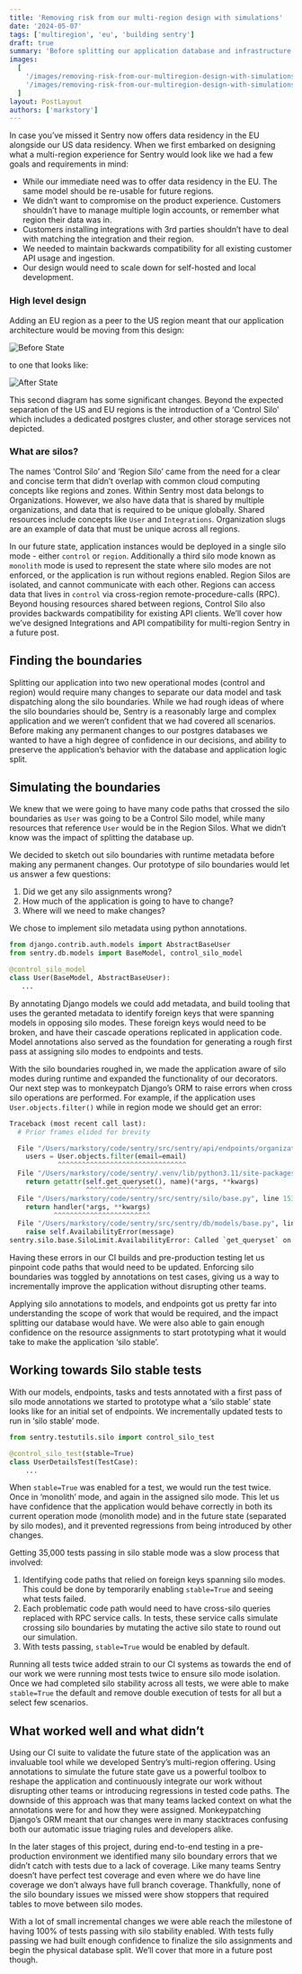 ```yaml
---
title: 'Removing risk from our multi-region design with simulations'
date: '2024-05-07'
tags: ['multiregion', 'eu', 'building sentry']
draft: true
summary: 'Before splitting our application database and infrastructure up, we wanted to have confidence in where the boundaries would be.'
images:
  [
    '/images/removing-risk-from-our-multiregion-design-with-simulations/before-state.png',
    '/images/removing-risk-from-our-multiregion-design-with-simulations/after-state.png',
  ]
layout: PostLayout
authors: ['markstory']
---
```


In case you’ve missed it Sentry now offers data residency in the EU alongside our US data residency. When we first embarked on designing what a multi-region experience for Sentry would look like we had a few goals and requirements in mind:

- While our immediate need was to offer data residency in the EU. The same model should be re-usable for future regions.
- We didn’t want to compromise on the product experience. Customers shouldn’t have to manage multiple login accounts, or remember what region their data was in.
- Customers installing integrations with 3rd parties shouldn’t have to deal with matching the integration and their region.
- We needed to maintain backwards compatibility for all existing customer API usage and ingestion.
- Our design would need to scale down for self-hosted and local development.

### High level design

Adding an EU region as a peer to the US region meant that our application architecture would be moving from this design:

![Before State](/images/removing-risk-from-our-multiregion-design-with-simulations/before-state.png)

to one that looks like:

![After State](/images/removing-risk-from-our-multiregion-design-with-simulations/after-state.png)

This second diagram has some significant changes. Beyond the expected separation of the US and EU regions is the introduction of a ‘Control Silo’ which includes a dedicated postgres cluster, and other storage services not depicted.

### What are silos?

The names ‘Control Silo’ and ‘Region Silo’ came from the need for a clear and concise term that didn’t overlap with common cloud computing concepts like regions and zones. Within Sentry most data belongs to Organizations. However, we also have data that is shared by multiple organizations, and data that is required to be unique globally. Shared resources include concepts like `User` and `Integrations`. Organization slugs are an example of data that must be unique across all regions.

In our future state, application instances would be deployed in a single silo mode - either `control` or `region`. Additionally a third silo mode known as `monolith` mode is used to represent the state where silo modes are not enforced, or the application is run without regions enabled. Region Silos are isolated, and cannot communicate with each other. Regions can access data that lives in `control` via cross-region remote-procedure-calls (RPC). Beyond housing resources shared between regions, Control Silo also provides backwards compatibility for existing API clients. We’ll cover how we’ve designed Integrations and API compatibility for multi-region Sentry in a future post.

## Finding the boundaries

Splitting our application into two new operational modes (control and region) would require many changes to separate our data model and task dispatching along the silo boundaries. While we had rough ideas of where the silo boundaries should be, Sentry is a reasonably large and complex application and we weren’t confident that we had covered all scenarios. Before making any permanent changes to our postgres databases we wanted to have a high degree of confidence in our decisions, and ability to preserve the application’s behavior with the database and application logic split.

## Simulating the boundaries

We knew that we were going to have many code paths that crossed the silo boundaries as `User` was going to be a Control Silo model, while many resources that reference `User` would be in the Region Silos. What we didn’t know was the impact of splitting the database up.

We decided to sketch out silo boundaries with runtime metadata before making any permanent changes. Our prototype of silo boundaries would let us answer a few questions:

1. Did we get any silo assignments wrong?
2. How much of the application is going to have to change?
3. Where will we need to make changes?

We chose to implement silo metadata using python annotations.

```python
from django.contrib.auth.models import AbstractBaseUser
from sentry.db.models import BaseModel, control_silo_model

@control_silo_model
class User(BaseModel, AbstractBaseUser):
   ...
```

By annotating Django models we could add metadata, and build tooling that uses the geranted metadata to identify foreign keys that were spanning models in opposing silo modes. These foreign keys would need to be broken, and have their cascade operations replicated in application code. Model annotations also served as the foundation for generating a rough first pass at assigning silo modes to endpoints and tests.

With the silo boundaries roughed in, we made the application aware of silo modes during runtime and expanded the functionality of our decorators. Our next step was to monkeypatch Django’s ORM to raise errors when cross silo operations are performed. For example, if the application uses `User.objects.filter()` while in region mode we should get an error:

```python
Traceback (most recent call last):
  # Prior frames elided for brevity

  File "/Users/markstory/code/sentry/src/sentry/api/endpoints/organization_member/index.py", line 119, in validate_email
    users = User.objects.filter(email=email)
            ^^^^^^^^^^^^^^^^^^^^^^^^^^^^^^^^
  File "/Users/markstory/code/sentry/.venv/lib/python3.11/site-packages/django/db/models/manager.py", line 87, in manager_method
    return getattr(self.get_queryset(), name)(*args, **kwargs)
                   ^^^^^^^^^^^^^^^^^^^
  File "/Users/markstory/code/sentry/src/sentry/silo/base.py", line 153, in override
    return handler(*args, **kwargs)
           ^^^^^^^^^^^^^^^^^^^^^^^^
  File "/Users/markstory/code/sentry/src/sentry/db/models/base.py", line 409, in handle
    raise self.AvailabilityError(message)
sentry.silo.base.SiloLimit.AvailabilityError: Called `get_queryset` on server in REGION mode. The model is available only in: MONOLITH, CONTROL
```

Having these errors in our CI builds and pre-production testing let us pinpoint code paths that would need to be updated. Enforcing silo boundaries was toggled by annotations on test cases, giving us a way to incrementally improve the application without disrupting other teams.

Applying silo annotations to models, and endpoints got us pretty far into understanding the scope of work that would be required, and the impact splitting our database would have. We were also able to gain enough confidence on the resource assignments to start prototyping what it would take to make the application ‘silo stable’.

## Working towards Silo stable tests

With our models, endpoints, tasks and tests annotated with a first pass of silo mode annotations we started to prototype what a ‘silo stable’ state looks like for an initial set of endpoints. We incrementally updated tests to run in ‘silo stable’ mode.

```python
from sentry.testutils.silo import control_silo_test

@control_silo_test(stable=True)
class UserDetailsTest(TestCase):
    ...
```

When `stable=True` was enabled for a test, we would run the test twice. Once in ‘monolith’ mode, and again in the assigned silo mode. This let us have confidence that the application would behave correctly in both its current operation mode (monolith mode) and in the future state (separated by silo modes), and it prevented regressions from being introduced by other changes.

Getting 35,000 tests passing in silo stable mode was a slow process that involved:

1. Identifying code paths that relied on foreign keys spanning silo modes. This could be done by temporarily enabling `stable=True` and seeing what tests failed.
2. Each problematic code path would need to have cross-silo queries replaced with RPC service calls. In tests, these service calls simulate crossing silo boundaries by mutating the active silo state to round out our simulation.
3. With tests passing, `stable=True` would be enabled by default.

Running all tests twice added strain to our CI systems as towards the end of our work we were running most tests twice to ensure silo mode isolation. Once we had completed silo stability across all tests, we were able to make `stable=True` the default and remove double execution of tests for all but a select few scenarios.

## What worked well and what didn’t

Using our CI suite to validate the future state of the application was an invaluable tool while we developed Sentry’s multi-region offering. Using annotations to simulate the future state gave us a powerful toolbox to reshape the application and continuously integrate our work without disrupting other teams or introducing regressions in tested code paths. The downside of this approach was that many teams lacked context on what the annotations were for and how they were assigned. Monkeypatching Django’s ORM meant that our changes were in many stacktraces confusing both our automatic issue triaging rules and developers alike.

In the later stages of this project, during end-to-end testing in a pre-production environment we identified many silo boundary errors that we didn’t catch with tests due to a lack of coverage. Like many teams Sentry doesn’t have perfect test coverage and even where we do have line coverage we don’t always have full branch coverage. Thankfully, none of the silo boundary issues we missed were show stoppers that required tables to move between silo modes.

With a lot of small incremental changes we were able reach the milestone of having 100% of tests passing with silo stability enabled. With tests fully passing we had built enough confidence to finalize the silo assignments and begin the physical database split. We’ll cover that more in a future post though.
